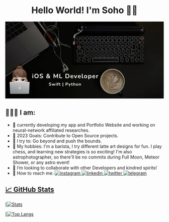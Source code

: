 <p>
  <h1 align="center"><b>Hello World! I'm Soho 👋🏼</b></h1>
</p>

  [![My Desk Setup](Resources/MyDeskSetup.jpg)](https://www.youtube.com/watch?v=SDkAGkd4NLc) 

## 👩🏼‍💻 I am:

- 🧠 currently developing my app and Portfolio Website and working on neural-network affiliated researches.
- 🥅 2023 Goals: Contribute to Open Source projects.
- 🧗 I try to: Go beyond and push the bounds.
- 📸 My hobbies: I'm a barista, I try different latte art designs for fun. I play chess, and learning new strategies is so exciting! I'm also astrophotographer, so there'll be no commits during Full Moon, Meteor Shower, or any astro event!
- 👯 I’m looking to collaborate with other Developers and kindred spirits!
- 💬 How to reach me: <a href="https://instagram.com/soho.codes"><img src='https://cdn.jsdelivr.net/npm/simple-icons@3.0.1/icons/instagram.svg' alt='instagram' height='20'>  <a href="https://www.linkedin.com/hoseinpur"><img src='https://cdn.jsdelivr.net/npm/simple-icons@3.0.1/icons/linkedin.svg' alt='linkedin' height='20'>  <a href="https://twitter.com/soho.codes"><img src='https://cdn.jsdelivr.net/npm/simple-icons@3.0.1/icons/twitter.svg' alt='twitter' height='20'>  <a href="https://t.me/studywithsoho"><img src='https://cdn.jsdelivr.net/npm/simple-icons@3.0.1/icons/telegram.svg' alt='telegram' height='20'>

## &#x1f4c8; GitHub Stats


[![Stats](https://github.com/hoseinpur/my_stats/blob/master/generated/overview.svg)

[![Top Langs](https://github.com/hoseinpur/my_stats/blob/master/generated/languages.svg)


<br>

<!--[website]: -->
<!--[youtube]: https://www.youtube.com/channel/UCtffRh8jaAE0qqS-ESVYCHw-->
[instagram]: https://instagram.com/soho.codes
[linkedin]: https://www.linkedin.com/hoseinpur


